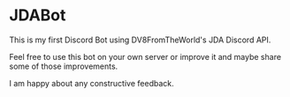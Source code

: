 # JDABot

This is my first Discord Bot using DV8FromTheWorld's JDA Discord API.

Feel free to use this bot on your own server or improve it and maybe share some of those improvements. 

I am happy about any constructive feedback.
